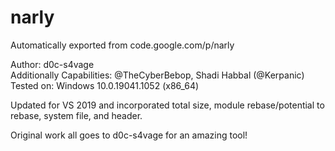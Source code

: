 # narly
Automatically exported from code.google.com/p/narly

Author: d0c-s4vage\
Additionally Capabilities: @TheCyberBebop, Shadi Habbal (@Kerpanic)\
Tested on: Windows 10.0.19041.1052 (x86_64)

Updated for VS 2019 and incorporated total size, module rebase/potential to rebase, system file, and header.

Original work all goes to d0c-s4vage for an amazing tool!
